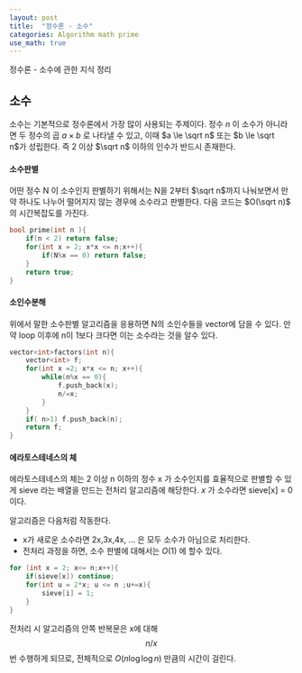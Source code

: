 ```yaml
---
layout: post
title:  "정수론 - 소수"
categories: Algorithm math prime
use_math: true
---
```


정수론 - 소수에 관한 지식 정리

## 소수
소수는 기본적으로 정수론에서 가장 많이 사용되는 주제이다.
정수 $n$ 이 소수가 아니라면 두 정수의 곱 $a \times b$ 로 나타낼 수 있고, 이때 $a \le \sqrt n$ 또는 $b \le \sqrt n$가 성립한다. 즉 2 이상 $\sqrt n$ 이하의 인수가 반드시 존재한다. 

#### 소수판별
어떤 정수 N 이 소수인지 판별하기 위해서는 N을 2부터 $\sqrt n$까지 나눠보면서 만약 하나도 나누어 떨어지지 않는 경우에 소수라고 판별한다. 다음 코드는 $O(\sqrt n)$ 의 시간복잡도를 가진다.

~~~c++
bool prime(int n ){
    if(n < 2) return false;
    for(int x = 2; x*x <= n;x++){
        if(N%x == 0) return false;
    }
    return true;
}
~~~

#### 소인수분해
위에서 말한 소수판별 알고리즘을 응용하면 N의 소인수들을 vector에 담을 수 있다.
만약 loop 이후에 n이 1보다 크다면 이는 소수라는 것을 알수 있다.
~~~c++
vector<int>factors(int n){
    vector<int> f;
    for(int x =2; x*x <= n; x++){
        while(n%x == 0){
            f.push_back(x);
            n/=x;
        }
    }
    if( n>1) f.push_back(n);
    return f;
}
~~~

#### 에라토스테네스의 체
에라토스테네스의 체는 2 이상 n 이하의 정수 x 가 소수인지를 효율적으로 판별할 수 있게 sieve 라는 배열을 만드는 전처리 알고리즘에 해당한다.
$x$ 가 소수라면 sieve[x] = 0 이다.

알고리즘은 다음처럼 작동한다.
- x가 새로운 소수라면 2x,3x,4x, ... 은 모두 소수가 아님으로 처리한다.
- 전처리 과정을 하면, 소수 판별에 대해서는 $O(1)$ 에 할수 있다.

~~~c++
for (int x = 2; x<= n;x++){
    if(sieve[x]) continue;
    for(int u = 2*x; u <= n ;u+=x){
        sieve[i] = 1;
    }
}
~~~
전처리 시 알고리즘의 안쪽 반복문은 x에 대해 $$ n/x$$ 번 수행하게 되므로, 전체적으로 $O(n \log \log n)$ 만큼의 시간이 걸린다.
